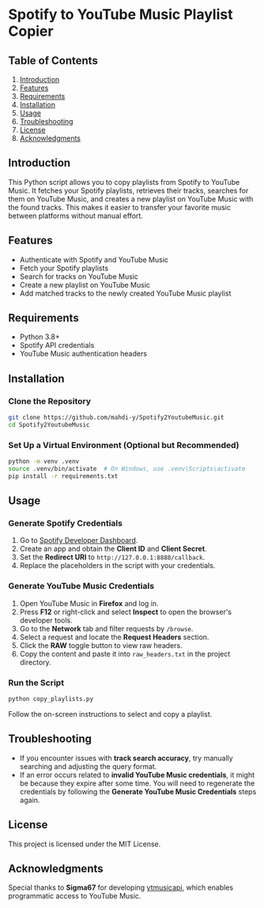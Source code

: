 # Spotify to YouTube Music Playlist Copier

## Table of Contents

1. [Introduction](#introduction)
2. [Features](#features)
3. [Requirements](#requirements)
4. [Installation](#installation)
5. [Usage](#usage)
6. [Troubleshooting](#troubleshooting)
7. [License](#license)
8. [Acknowledgments](#acknowledgments)

## Introduction

This Python script allows you to copy playlists from Spotify to YouTube Music. It fetches your Spotify playlists, retrieves their tracks, searches for them on YouTube Music, and creates a new playlist on YouTube Music with the found tracks. This makes it easier to transfer your favorite music between platforms without manual effort.

## Features

- Authenticate with Spotify and YouTube Music
- Fetch your Spotify playlists
- Search for tracks on YouTube Music
- Create a new playlist on YouTube Music
- Add matched tracks to the newly created YouTube Music playlist

## Requirements

- Python 3.8+
- Spotify API credentials
- YouTube Music authentication headers

## Installation

### Clone the Repository

```sh
git clone https://github.com/mahdi-y/Spotify2YoutubeMusic.git
cd Spotify2YoutubeMusic
```

### Set Up a Virtual Environment (Optional but Recommended)

```sh
python -m venv .venv
source .venv/bin/activate  # On Windows, use .venv\Scripts\activate
pip install -r requirements.txt
```

## Usage

### Generate Spotify Credentials

1. Go to [Spotify Developer Dashboard](https://developer.spotify.com/dashboard/).
2. Create an app and obtain the **Client ID** and **Client Secret**.
3. Set the **Redirect URI** to `http://127.0.0.1:8888/callback`.
4. Replace the placeholders in the script with your credentials.

### Generate YouTube Music Credentials

1. Open YouTube Music in **Firefox** and log in.
2. Press **F12** or right-click and select **Inspect** to open the browser's developer tools.
3. Go to the **Network** tab and filter requests by `/browse`.
4. Select a request and locate the **Request Headers** section.
5. Click the **RAW** toggle button to view raw headers.
6. Copy the content and paste it into `raw_headers.txt` in the project directory.

### Run the Script

```sh
python copy_playlists.py
```

Follow the on-screen instructions to select and copy a playlist.

## Troubleshooting

- If you encounter issues with **track search accuracy**, try manually searching and adjusting the query format.
- If an error occurs related to **invalid YouTube Music credentials**, it might be because they expire after some time. You will need to regenerate the credentials by following the **Generate YouTube Music Credentials** steps again.

## License

This project is licensed under the MIT License.

## Acknowledgments

Special thanks to **Sigma67** for developing [ytmusicapi](https://github.com/sigma67/ytmusicapi), which enables programmatic access to YouTube Music.

